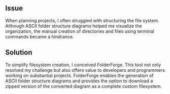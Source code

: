 ## Issue

When planning projects, I often struggled with structuring the file
system. Although ASCII folder structure diagrams helped me visualize
the organization, the manual creation of directories and files using
terminal commands became a hindrance.

## Solution

To simplify filesystem creation, I conceived FolderForge. This tool
not only resolved my challenge but also offers value to developers and
programmers working on substantial projects. FolderForge enables the
generation of ASCII folder structure diagrams and provides the option
to download a zipped version of the converted diagram as a complete
custom filesystem.
